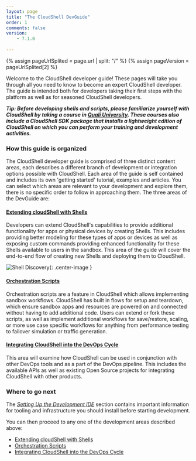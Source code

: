 ```yaml
---
layout: page
title: "The CloudShell DevGuide"
order: 1
comments: false
version:
    - 7.1.0
    
---
```


{% assign pageUrlSplited = page.url | split: "/" %}
{% assign pageVersion = pageUrlSplited[2] %}

Welcome to the CloudShell developer guide!
These pages will take you through all you need to know to become an expert CloudShell developer.
The guide is intended both for developers taking their first steps with the platform as well as for seasoned CloudShell developers.

_**Tip: Before developing shells and scripts, please familiarize yourself with CloudShell by taking a course in [Quali University](http://university.quali.com). These courses also include a CloudShell SDK package that installs a lightweight edition of CloudShell on which you can perform your training and development activities.**_

### How this guide is organized

The CloudShell developer guide is comprised of three distinct content areas, each describes a different branch of development or integration options possible with CloudShell. Each area of the guide is self contained and includes its own 'getting started' tutorial, examples and articles. You can select which areas are relevant to your development and explore them, there is no specific order to follow in approaching them. The three areas of the DevGuide are:

#### [Extending cloudShell with Shells]({{site.baseurl}}/shells/{{pageVersion}}/getting-started.html)

Developers can extend CloudShell's capabilities to provide additional functionality for apps or physical devices by creating Shells. This includes providing better modeling for these types of apps or devices as well as exposing custom commands providing enhanced functionality for these Shells available to users in the sandbox. This area of the guide will cover the end-to-end flow of creating new Shells and deploying them to CloudShell.

![Shell Discovery]({{site.baseurl}}/assets/diagram.png){: .center-image }

#### [Orchestration Scripts]({{site.baseurl}}/orchestration/{{pageVersion}}/getting-started.html)

Orchestration scripts are a feature in CloudShell which allows implementing sandbox workflows.
CloudShell has built in flows for setup and teardown, which ensure sandbox apps and resources are powered on and
connected without having to add additional code. Users can extend or fork these scripts, as well as implement additional
workflows for save/restore, scaling, or more use case specific workflows for anything from performance testing to
failover simulation or traffic generation.

#### [Integrating CloudShell into the DevOps Cycle]({{site.baseurl}}/devops/{{pageVersion}}/devops-integration.html)

This area will examine how CloudShell can be used in conjunction with other DevOps tools and as a part of the DevOps pipeline. This includes the available APIs as well as existing Open Source projects for integrating CloudShell with other products.

### Where to go next

The _[Setting Up the Development IDE]({{site.baseurl}}/introduction/{{pageVersion}}/setting-up-the-development-ide.html)_ section contains important information for tooling and infrastructure you should install before starting development.

You can then proceed to any one of the development areas described above:

* [Extending cloudShell with Shells]({{site.baseurl}}/shells/{{pageVersion}}/getting-started.html)
* [Orchestration Scripts]({{site.baseurl}}/orchestration/{{pageVersion}}/getting-started.html)
* [Integrating CloudShell into the DevOps Cycle]({{site.baseurl}}/devops/{{pageVersion}}/devops-integration.html)